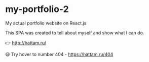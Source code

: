 # my-portfolio-2
My actual portfolio website on React.js

This SPA was created to tell about myself and show what I can do.

👉 http://hattam.ru/

😃 Try hover to number 404 - https://hattam.ru/404

